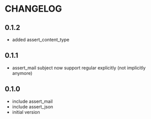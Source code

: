 # CHANGELOG

## 0.1.2

  * added assert_content_type

## 0.1.1

  * assert_mail subject now support regular explicitly (not implicitly anymore)

## 0.1.0

  * include assert_mail
  * include assert_json
  * initial version

